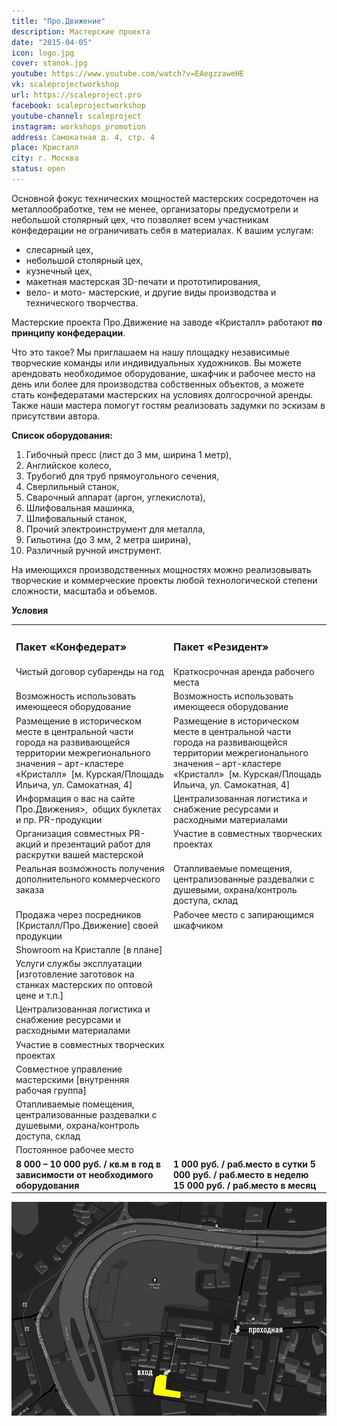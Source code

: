 ```yaml
---
title: "Про.Движение"
description: Мастерские проекта
date: "2015-04-05"
icon: logo.jpg
cover: stanok.jpg
youtube: https://www.youtube.com/watch?v=EAegzzaweHE
vk: scaleprojectworkshop
url: https://scaleproject.pro
facebook: scaleprojectworkshop
youtube-channel: scaleproject
instagram: workshops_promotion
address: Самокатная д. 4, стр. 4
place: Кристалл
city: г. Москва
status: open
---
```


Основной фокус технических мощностей мастерских сосредоточен на металлообработке, тем не менее, организаторы предусмотрели и небольшой столярный цех, что позволяет всем участникам конфедерации не ограничивать себя в материалах. К вашим услугам:

- слесарный цех,
- небольшой столярный цех,
- кузнечный цех,
- макетная мастерская 3D-печати и прототипирования,
- вело- и мото- мастерские, и другие виды производства и технического творчества.

Мастерские проекта Про.Движение на заводе «Кристалл» работают **по принципу конфедерации**.

Что это такое? Мы приглашаем на нашу площадку независимые творческие команды или индивидуальных художников. Вы можете арендовать необходимое оборудование, шкафчик и рабочее место на день или более для производства собственных объектов, а можете стать конфедератами мастерских на условиях долгосрочной аренды. Также наши мастера помогут гостям реализовать задумки по эскизам в присутствии автора.

**Список оборудования:**

1. Гибочный пресс (лист до 3 мм, ширина 1 метр),
2. Английское колесо,
3. Трубогиб для труб прямоугольного сечения,
4. Сверлильный станок,
5. Сварочный аппарат (аргон, углекислота),
6. Шлифовальная машинка,
7. Шлифовальный станок,
8. Прочий электроинструмент для металла,
9. Гильотина (до 3 мм, 2 метра ширина),
10. Различный ручной инструмент.

На имеющихся производственных мощностях можно реализовывать творческие и коммерческие проекты любой технологической степени сложности, масштаба и объемов.

<youtube-embed link="https://youtu.be/zjHnNgaz4Ug" />

**Условия**

<table  cellspacing="0" cellpadding="0"><tbody><tr><td valign="top" width="399"><h3><b>Пакет «Конфедерат»</b></h3></td><td valign="top" width="399"><h3><b>Пакет «Резидент»</b></h3></td></tr><tr><td valign="top" width="399">Чистый договор субаренды на год</td><td valign="top" width="399">Краткосрочная аренда рабочего места</td></tr><tr><td valign="top" width="399">Возможность использовать имеющееся оборудование</td><td valign="top" width="399">Возможность использовать имеющееся оборудование</td></tr><tr><td valign="top" width="399">Размещение в историческом месте в центральной части города на развивающейся территории межрегионального значения – арт-кластере «Кристалл»&nbsp; [м. Курская/Площадь Ильича, ул. Самокатная, 4]</td><td valign="top" width="399">Размещение в историческом месте в центральной части города на развивающейся территории межрегионального значения – арт-кластере «Кристалл»&nbsp; [м. Курская/Площадь Ильича, ул. Самокатная, 4]</td></tr><tr><td valign="top" width="399">Информация о вас на сайте Про.Движения&gt;,&nbsp; общих буклетах и пр. PR-продукции</td><td valign="top" width="399">Централизованная логистика и снабжение ресурсами и расходными материалами</td></tr><tr><td valign="top" width="399">Организация совместных PR-акций и презентаций работ для раскрутки вашей мастерской</td><td valign="top" width="399">Участие в совместных творческих проектах</td></tr><tr><td valign="top" width="399">Реальная возможность получения дополнительного коммерческого заказа</td><td valign="top" width="399">Отапливаемые помещения, централизованные раздевалки с душевыми, охрана/контроль доступа, склад</td></tr><tr><td valign="top" width="399">Продажа через посредников [Кристалл/Про.Движение] своей продукции</td><td valign="top" width="399">Рабочее место с запирающимся шкафчиком</td></tr><tr><td valign="top" width="399">Showroom на Кристалле [в плане]</td><td valign="top" width="399"></td></tr><tr><td valign="top" width="399">Услуги службы эксплуатации [изготовление заготовок на станках мастерских по оптовой цене и т.п.]</td><td valign="top" width="399"></td></tr><tr><td valign="top" width="399">Централизованная логистика и снабжение ресурсами и расходными материалами</td><td valign="top" width="399"></td></tr><tr><td valign="top" width="399">Участие в совместных творческих проектах</td><td valign="top" width="399"></td></tr><tr><td valign="top" width="399">Совместное управление мастерскими [внутренняя рабочая группа]</td><td valign="top" width="399"></td></tr><tr><td valign="top" width="399">Отапливаемые помещения, централизованные раздевалки с душевыми, охрана/контроль доступа, склад</td><td valign="top" width="399"></td></tr><tr><td valign="top" width="399">Постоянное рабочее место</td><td valign="top" width="399"></td></tr><tr><td valign="top" width="399"><b>8&nbsp;000 – 10 000 руб. / кв.м в год в зависимости от необходимого оборудования</b></td><td valign="top" width="399"><b>1 000 руб. / раб.место в сутки</b> <b>5 000 руб. / раб.место в неделю</b> <b>15 000 руб. / раб.место в месяц</b></td></tr></tbody></table>

![](map.jpg)
